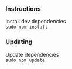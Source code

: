 ### Instructions
Install dev dependencies <br>
<code>sudo npm install</code>

### Updating
Update dependencies <br>
<code>sudo npm update</code>